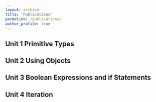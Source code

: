 ```yaml
---
layout: archive
title: "Publications"
permalink: /publications/
author_profile: true
---
```


<h2> Unit 1 Primitive Types </h2>
<h2> Unit 2 Using Objects </h2>
<h2> Unit 3 Boolean Expressions and if Statements </h2>
<h2> Unit 4 Iteration </h2>

